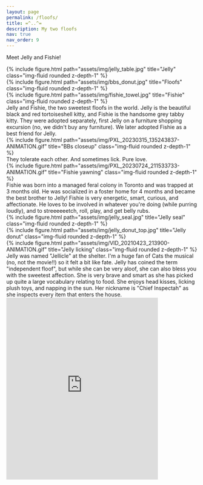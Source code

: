 ```yaml
---
layout: page
permalink: /floofs/
title: =^..^=
description: My two floofs
nav: true
nav_order: 9
---
```


Meet Jelly and Fishie!

<div class="row">
    <div class="col-sm mt-3 mt-md-0">
        {% include figure.html path="assets/img/jelly_table.jpg" title="Jelly" class="img-fluid rounded z-depth-1" %}
    </div>
    <div class="col-sm mt-3 mt-md-0">
        {% include figure.html path="assets/img/bbs_donut.jpg" title="Floofs" class="img-fluid rounded z-depth-1" %}
    </div>
    <div class="col-sm mt-3 mt-md-0">
        {% include figure.html path="assets/img/fishie_towel.jpg" title="Fishie" class="img-fluid rounded z-depth-1" %}
    </div>
</div>
<div class="caption">
    Jelly and Fishie, the two sweetest floofs in the world. Jelly is the beautiful black and red tortoiseshell kitty, and Fishie is the handsome grey tabby kitty. They were adopted separately, first Jelly on a furniture shopping excursion (no, we didn't buy any furniture). We later adopted Fishie as a best friend for Jelly.
</div>
<div class="row">
    <div class="col-sm mt-3 mt-md-0">
        {% include figure.html path="assets/img/PXL_20230315_135243837-ANIMATION.gif" title="BBs closeup" class="img-fluid rounded z-depth-1" %}
    </div>
</div>
<div class="caption">
    They tolerate each other. And sometimes lick. Pure love.
</div>
<div class="row">
    <div class="col-sm mt-3 mt-md-0">
        {% include figure.html path="assets/img/PXL_20230724_211533733-ANIMATION.gif" title="Fishie yawning" class="img-fluid rounded z-depth-1" %}
    </div>
</div>
<div class="caption">
    Fishie was born into a managed feral colony in Toronto and was trapped at 3 months old. He was socialized in a foster home for 4 months and became the best brother to Jelly! Fishie is very energetic, smart, curious, and affectionate. He loves to be involved in whatever you're doing (while purring loudly), and to streeeeeetch, roll, play, and get belly rubs. 
</div>
<div class="row">
    <div class="col-sm mt-3 mt-md-0">
        {% include figure.html path="assets/img/jelly_seal.jpg" title="Jelly seal" class="img-fluid rounded z-depth-1" %}
    </div>
    <div class="col-sm mt-3 mt-md-0">
        {% include figure.html path="assets/img/jelly_donut_top.jpg" title="Jelly donut" class="img-fluid rounded z-depth-1" %}
    </div>
    <div class="col-sm mt-3 mt-md-0">
        {% include figure.html path="assets/img/VID_20210423_213900-ANIMATION.gif" title="Jelly licking" class="img-fluid rounded z-depth-1" %}
    </div>
</div>
<div class="caption">
    Jelly was named "Jellicle" at the shelter. I'm a huge fan of Cats the musical (no, not the movie!!) so it felt a bit like fate. Jelly has coined the term "independent floof", but while she can be very aloof, she can also bless you with the sweetest affection. She is very brave and smart as she has picked up quite a large vocabulary relating to food. She enjoys head kisses, licking plush toys, and napping in the sun. Her nickname is "Chief Inspectah" as she inspects every item that enters the house.
</div>
<div class="row">
    <div class="col-sm mt-3 mt-md-0">
        <iframe src="https://www.instagram.com/p/C80BIGkhZFx/embed" width="400" height="480" frameborder="0" scrolling="no" allowtransparency="true"></iframe>
    </div>
</div>
